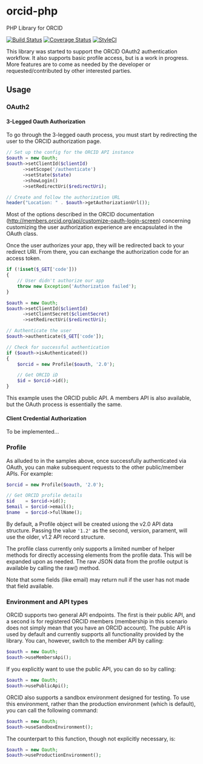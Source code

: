 # orcid-php
PHP Library for ORCID

[![Build Status](https://travis-ci.org/hubzero/orcid-php.svg?branch=master)](https://travis-ci.org/hubzero/orcid-php)
[![Coverage Status](https://coveralls.io/repos/hubzero/orcid-php/badge.svg?branch=master&service=github)](https://coveralls.io/github/hubzero/orcid-php?branch=master)
[![StyleCI](https://styleci.io/repos/38449188/shield)](https://styleci.io/repos/38449188)

This library was started to support the ORCID OAuth2 authentication workflow. It also supports basic profile access, but is a work in progress. More features are to come as needed by the developer or requested/contributed by other interested parties.

## Usage

### OAuth2

#### 3-Legged Oauth Authorization

To go through the 3-legged oauth process, you must start by redirecting the user to the ORCID authorization page.

```php
// Set up the config for the ORCID API instance
$oauth = new Oauth;
$oauth->setClientId($clientId)
      ->setScope('/authenticate')
      ->setState($state)
      ->showLogin()
      ->setRedirectUri($redirectUri);

// Create and follow the authorization URL
header("Location: " . $oauth->getAuthorizationUrl());
```

Most of the options described in the ORCID documentation (http://members.orcid.org/api/customize-oauth-login-screen) concerning customizing the user authorization experience are encapsulated in the OAuth class.

Once the user authorizes your app, they will be redirected back to your redirect URI. From there, you can exchange the authorization code for an access token.

```php
if (!isset($_GET['code']))
{
	// User didn't authorize our app
	throw new Exception('Authorization failed');
}

$oauth = new Oauth;
$oauth->setClientId($clientId)
      ->setClientSecret($clientSecret)
      ->setRedirectUri($redirectUri);

// Authenticate the user
$oauth->authenticate($_GET['code']);

// Check for successful authentication
if ($oauth->isAuthenticated())
{
	$orcid = new Profile($oauth, '2.0');

	// Get ORCID iD
	$id = $orcid->id();
}
```

This example uses the ORCID public API. A members API is also available, but the OAuth process is essentially the same.

#### Client Credential Authorization

To be implemented...

### Profile

As alluded to in the samples above, once successfully authenticated via OAuth, you can make subsequent requests to the other public/member APIs. For example:

```php
$orcid = new Profile($oauth, '2.0');

// Get ORCID profile details
$id    = $orcid->id();
$email = $orcid->email();
$name  = $orcid->fullName();
```

By default, a Profile object will be created usiong the v2.0 API data structure. Passing the value ``'1.2'`` as the second, version, parament, will use the older, v1.2 API record structure.

The profile class currently only supports a limited number of helper methods for directly accessing elements from the profile data. This will be expanded upon as needed. The raw JSON data from the profile output is available by calling the raw() method.

Note that some fields (like email) may return null if the user has not made that field available.

### Environment and API types

ORCID supports two general API endpoints.  The first is their public API, and a second is for registered ORCID members (membership in this scenario does not simply mean that you have an ORCID account).  The public API is used by default and currently supports all functionality provided by the library.  You can, however, switch to the member API by calling:

```php
$oauth = new Oauth;
$oauth->useMembersApi();
```

If you explicitly want to use the public API, you can do so by calling:

```php
$oauth = new Oauth;
$oauth->usePublicApi();
```

ORCID also supports a sandbox environment designed for testing.  To use this environment, rather than the production environment (which is default), you can call the following command:

```php
$oauth = new Oauth;
$oauth->useSandboxEnvironment();
```

The counterpart to this function, though not explicitly necessary, is:

```php
$oauth = new Oauth;
$oauth->useProductionEnvironment();
```
